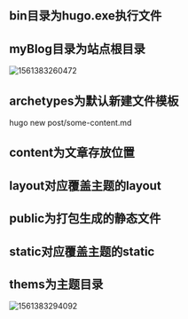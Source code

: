 

## bin目录为hugo.exe执行文件

## myBlog目录为站点根目录

![1561383260472](C:\Users\HeLiang\AppData\Roaming\Typora\typora-user-images\1561383260472.png)

## archetypes为默认新建文件模板

hugo new post/some-content.md

## content为文章存放位置

## layout对应覆盖主题的layout

## public为打包生成的静态文件

## static对应覆盖主题的static

## thems为主题目录

![1561383294092](C:\Users\HeLiang\AppData\Roaming\Typora\typora-user-images\1561383294092.png)